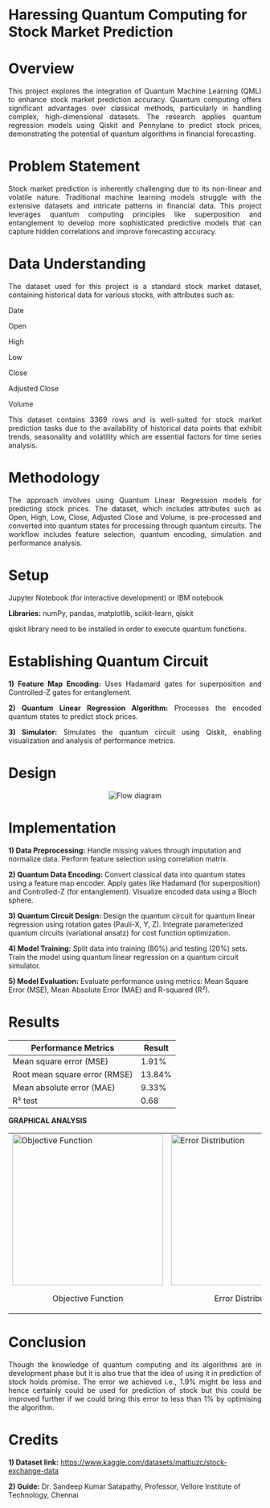 # Haressing Quantum Computing for Stock Market Prediction

<div  align = "justify">
    
# Overview

This project explores the integration of Quantum Machine Learning (QML) to enhance stock market prediction accuracy. Quantum computing offers significant advantages over classical methods, particularly in handling complex, high-dimensional datasets. The research applies quantum regression models using Qiskit and Pennylane to predict stock prices, demonstrating the potential of quantum algorithms in financial forecasting.

# Problem Statement

Stock market prediction is inherently challenging due to its non-linear and volatile nature. Traditional machine learning models struggle with the extensive datasets and intricate patterns in financial data. This project leverages quantum computing principles like superposition and entanglement to develop more sophisticated predictive models that can capture hidden correlations and improve forecasting accuracy.

# Data Understanding

The dataset used for this project is a standard stock market dataset, containing historical data for various stocks, with attributes such as:

Date

Open

High

Low

Close

Adjusted Close

Volume

This dataset contains 3369 rows and is well-suited for stock market prediction tasks due to the availability of historical data points that exhibit trends, seasonality and volatility which are essential factors for time series analysis.

# Methodology

The approach involves using Quantum Linear Regression models for predicting stock prices. The dataset, which includes attributes such as Open, High, Low, Close, Adjusted Close and Volume, is pre-processed and converted into quantum states for processing through quantum circuits. The workflow includes feature selection, quantum encoding, simulation and performance analysis.

# Setup

Jupyter Notebook (for interactive development) or IBM notebook

**Libraries:** numPy, pandas, matplotlib, scikit-learn, qiskit

qiskit library need to be installed in order to execute quantum functions.

# Establishing Quantum Circuit

**1) Feature Map Encoding:** Uses Hadamard gates for superposition and Controlled-Z gates for entanglement.

**2) Quantum Linear Regression Algorithm:** Processes the encoded quantum states to predict stock prices.

**3) Simulator:** Simulates the quantum circuit using Qiskit, enabling visualization and analysis of performance metrics.

</div>

# Design

<p align="center">
    <img src="https://github.com/user-attachments/assets/564a2a97-24d2-47a3-81fd-8c4b8b41c751" alt="Flow diagram"/>
</p>

# Implementation

**1) Data Preprocessing:**
Handle missing values through imputation and normalize data. Perform feature selection using correlation matrix.

**2) Quantum Data Encoding:**
Convert classical data into quantum states using a feature map encoder. Apply gates like Hadamard (for superposition) and Controlled-Z (for entanglement).
Visualize encoded data using a Bloch sphere.

**3) Quantum Circuit Design:**
Design the quantum circuit for quantum linear regression using rotation gates (Pauli-X, Y, Z). Integrate parameterized quantum circuits (variational ansatz) for cost function optimization.

**4) Model Training:**
Split data into training (80%) and testing (20%) sets. Train the model using quantum linear regression on a quantum circuit simulator.

**5) Model Evaluation:**
Evaluate performance using metrics: Mean Square Error (MSE), Mean Absolute Error (MAE) and R-squared (R²).

# Results

<div align="center">

| Performance Metrics                    | Result  |
|----------------------------------------|---------|
| Mean square error (MSE)                | 1.91%   |
| Root mean square error (RMSE)          | 13.84%  |
| Mean absolute error (MAE)              | 9.33%   |
| R² test                                | 0.68    |

</div>

**GRAPHICAL ANALYSIS**

<table>
    <tr>
        <td>
            <img src="https://github.com/user-attachments/assets/9d7d2655-5301-430d-9446-34781784e654" alt="Objective Function" width="300">
            <p align="center">Objective Function</p>
        </td>
        <td>
            <img src="https://github.com/user-attachments/assets/5f03d990-e8e9-4896-bd23-b48b9e06539e" alt="Error Distribution" width="300">
            <p align="center">Error Distribution</p>
        </td>
        <td>
            <img src="https://github.com/user-attachments/assets/8334d31a-deb5-4c1d-b622-bf5f23f18923" alt="R2 value" width="300">
            <p align="center">Coefficient of Determination</p>
        </td>
    </tr>
</table>

# Conclusion

<div  align = "justify">
Though the knowledge of quantum computing and its algorithms are in development phase but it is also true that the idea of using it in prediction of stock holds promise. The error we achieved i.e., 1.9% might be less and hence certainly could be used for prediction of stock but this could be improved further if we could bring this error to less than 1% by optimising the algorithm. 
</div>

# Credits

**1) Dataset link:** https://www.kaggle.com/datasets/mattiuzc/stock-exchange-data
 
**2) Guide:**
Dr. Sandeep Kumar Satapathy, Professor, Vellore Institute of Technology, Chennai
